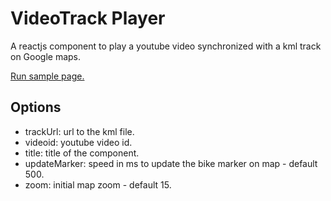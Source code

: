 # VideoTrack Player
A reactjs component to play a youtube video synchronized with a kml track on Google maps.

[Run sample page.](http://babaosoftware.com/apps/videotrack/videotrack.html)

## Options
  + trackUrl: url to the kml file.
  + videoid: youtube video id.
  + title: title of the component.
  + updateMarker: speed in ms to update the bike marker on map - default 500.
  + zoom: initial map zoom - default 15.
